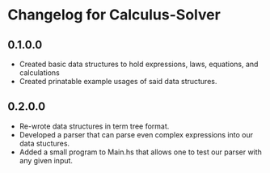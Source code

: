 # Changelog for Calculus-Solver

## 0.1.0.0
- Created basic data structures to hold expressions, laws, equations, and calculations
- Created prinatable example usages of said data structures.

## 0.2.0.0
- Re-wrote data structures in term tree format.
- Developed a parser that can parse even complex expressions into our data stuctures.
- Added a small program to Main.hs that allows one to test our parser with any given input.
